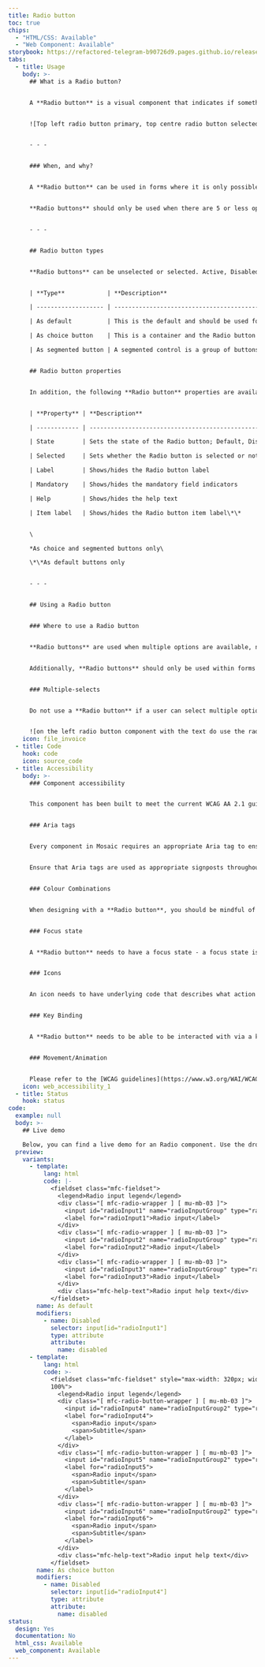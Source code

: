 ```yaml
---
title: Radio button
toc: true
chips:
  - "HTML/CSS: Available"
  - "Web Component: Available"
storybook: https://refactored-telegram-b90726d9.pages.github.io/release/?path=/docs/forms-input-radio--default-story
tabs:
  - title: Usage
    body: >-
      ## What is a Radio button?


      A **Radio button** is a visual component that indicates if something is selected or not. A **Radio button** differs from a **[Checkbox](/forms/checkbox)** in that only one **Radio button** item can be selected from a list at any time.


      ![Top left radio button primary, top centre radio button selected, top right radio button disabled. Bottom left radio button read only bottom centre radio button focussed.](/assets/img/radiobuttonsvglight.svg)


      - - -


      ### When, and why?


      A **Radio button** can be used in forms where it is only possible to select one item, but the user has multiple choices.


      **Radio buttons** should only be used when there are 5 or less options.  More than that and you should consider a **[Select](/forms/select)**.


      - - -


      ## Radio button types


      **Radio buttons** can be unselected or selected. Active, Disabled, Read-only and Focussed states also apply to both of the above.


      | **Type**            | **Description**                                                                                                                                                                                                                                                                |

      | ------------------- | ------------------------------------------------------------------------------------------------------------------------------------------------------------------------------------------------------------------------------------------------------------------------------ |

      | As default          | This is the default and should be used for multiple choice lists and parent-child multiple choice lists                                                                                                                                                                        |

      | As choice button    | This is a container and the Radio button is within the container. This is used where a label isn’t enough information and more text is required. This instead has both a title and subtitle accompanying the Radio button.                                                     |

      | As segmented button | A segmented control is a group of buttons wrapped in a single container. The buttons are separated by dividers with only one option from the segmented control being able to be selected at a time. These could be used for example to toggle between multiple different views |


      ## Radio button properties


      In addition, the following **Radio button** properties are available:


      | **Property** | **Description**                                                                                        |

      | ------------ | ------------------------------------------------------------------------------------------------------ |

      | State        | Sets the state of the Radio button; Default, Disabled, Read only, Focussed, Active, Valid\*, Invalid\* |

      | Selected     | Sets whether the Radio button is selected or not                                                       |

      | Label        | Shows/hides the Radio button label                                                                     |

      | Mandatory    | Shows/hides the mandatory field indicators                                                             |

      | Help         | Shows/hides the help text                                                                              |

      | Item label   | Shows/hides the Radio button item label\*\*                                                            |


      \

      *As choice and segmented buttons only\

      \*\*As default buttons only


      - - -


      ## Using a Radio button


      ### Where to use a Radio button


      **Radio buttons** are used when multiple options are available, no matter how they are linked. Only one **Radio button** can be selected from a list at any one time, so if the user selects an option in the list, other options will remain unselected or automatically become unselected.


      Additionally, **Radio buttons** should only be used within forms to collect data. Other areas of your product where you would be tempted to use them (i.e. choosing from a list of settings in a configuration page) should use components such as **[Buttons](/components/button)** instead. Segmented controls are an exception to this rule, as they share a lot of traits with **[Buttons](/components/button)** - they can be used to do things like toggle between different views.


      ### Multiple-selects


      Do not use a **Radio button** if a user can select multiple options from a list. In this case, **[Checkboxes](/forms/checkbox/)** should be used instead. **Radio buttons** only allow the user to select a single item from a set, whereas **Checkboxes** allow the user to select multiple options.


      ![on the left radio button component with the text do use the radio button if only one item from a list can be selected. On the right the checkbox component with the text don't use the checkbox in a list if only one item can be selected at any one time.](/assets/img/radiobuttondosdontssvglight.svg)
    icon: file_invoice
  - title: Code
    hook: code
    icon: source_code
  - title: Accessibility
    body: >-
      ### Component accessibility


      This component has been built to meet the current WCAG AA 2.1 guidelines. We also test these components against the guidelines before release.


      ### Aria tags


      Every component in Mosaic requires an appropriate Aria tag to ensure that screen readers can effectively parse the page. Aria tags are provided as part of Mosaic. Please do not override these without good reason.


      Ensure that Aria tags are used as appropriate signposts throughout the product.


      ### Colour Combinations


      When designing with a **Radio button**, you should be mindful of the colour combinations you are using. The components have been designed with this in mind, but if you are using colours that are not part of the default component, please ensure that there is a clear colour contrast within the parts of the component and between the **Radio button** and the background it is on. To check the contrast, please use [WebAIM's contrast checker](https://webaim.org/resources/contrastchecker/).


      ### Focus state


      A **Radio button** needs to have a focus state - a focus state is when you tab into an element to interact with it. Ensure that users can use their keyboard to focus on the **Radio button**.


      ### Icons


      An icon needs to have underlying code that describes what action the icon takes. the labels should be specific - for example, a 'bin' icon for delete should be labelled 'delete' not 'bin'.


      ### Key Binding


      A **Radio button** needs to be able to be interacted with via a keyboard. Where possible we will provide key-binds within our Mosaic component or there will be default HTML ones. If this isn't the case then please implement logical key-binds for all intractable components.


      ### Movement/Animation


      Please refer to the [WCAG guidelines](https://www.w3.org/WAI/WCAG21/quickref/?showtechniques=129%2C131%2C133%2C136%2C141%2C145%2C147%2C1412%2C211%2C212%2C231%2C241%2C245%2C251%2C254%2C312%2C322%2C332%2C411%2C412%2C413#three-flashes-or-below-threshold) for the time-based considerations for animations.
    icon: web_accessibility_1
  - title: Status
    hook: status
code:
  example: null
  body: >-
    ## Live demo

    Below, you can find a live demo for an Radio component. Use the drop-down menus and radio buttons to view the different Radio Types and Variants.
  preview:
    variants:
      - template:
          lang: html
          code: |-
            <fieldset class="mfc-fieldset">
              <legend>Radio input legend</legend>
              <div class="[ mfc-radio-wrapper ] [ mu-mb-03 ]">
                <input id="radioInput1" name="radioInputGroup" type="radio">
                <label for="radioInput1">Radio input</label>
              </div>
              <div class="[ mfc-radio-wrapper ] [ mu-mb-03 ]">
                <input id="radioInput2" name="radioInputGroup" type="radio">
                <label for="radioInput2">Radio input</label>
              </div>
              <div class="[ mfc-radio-wrapper ] [ mu-mb-03 ]">
                <input id="radioInput3" name="radioInputGroup" type="radio">
                <label for="radioInput3">Radio input</label>
              </div>
              <div class="mfc-help-text">Radio input help text</div>
            </fieldset>
        name: As default
        modifiers:
          - name: Disabled
            selector: input[id="radioInput1"]
            type: attribute
            attribute:
              name: disabled
      - template:
          lang: html
          code: >-
            <fieldset class="mfc-fieldset" style="max-width: 320px; width:
            100%">
              <legend>Radio input legend</legend>
              <div class="[ mfc-radio-button-wrapper ] [ mu-mb-03 ]">
                <input id="radioInput4" name="radioInputGroup2" type="radio">
                <label for="radioInput4">
                  <span>Radio input</span>
                  <span>Subtitle</span>
                </label>
              </div>
              <div class="[ mfc-radio-button-wrapper ] [ mu-mb-03 ]">
                <input id="radioInput5" name="radioInputGroup2" type="radio">
                <label for="radioInput5">
                  <span>Radio input</span>
                  <span>Subtitle</span>
                </label>
              </div>
              <div class="[ mfc-radio-button-wrapper ] [ mu-mb-03 ]">
                <input id="radioInput6" name="radioInputGroup2" type="radio">
                <label for="radioInput6">
                  <span>Radio input</span>
                  <span>Subtitle</span>
                </label>
              </div>
              <div class="mfc-help-text">Radio input help text</div>
            </fieldset>
        name: As choice button
        modifiers:
          - name: Disabled
            selector: input[id="radioInput4"]
            type: attribute
            attribute:
              name: disabled
status:
  design: Yes
  documentation: No
  html_css: Available
  web_component: Available
---
```


